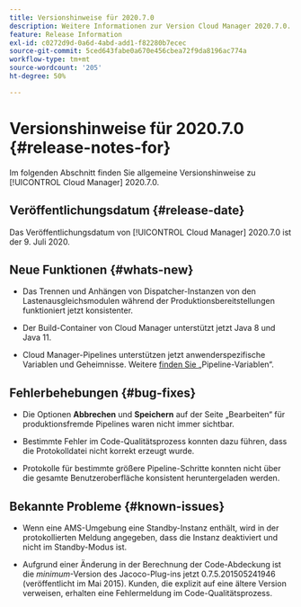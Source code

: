 ```yaml
---
title: Versionshinweise für 2020.7.0
description: Weitere Informationen zur Version Cloud Manager 2020.7.0.
feature: Release Information
exl-id: c0272d9d-0a6d-4abd-add1-f82280b7ecec
source-git-commit: 5ced643fabe0a670e456cbea72f9da8196ac774a
workflow-type: tm+mt
source-wordcount: '205'
ht-degree: 50%

---
```


# Versionshinweise für 2020.7.0 {#release-notes-for}

Im folgenden Abschnitt finden Sie allgemeine Versionshinweise zu [!UICONTROL Cloud Manager] 2020.7.0.

## Veröffentlichungsdatum {#release-date}

Das Veröffentlichungsdatum von [!UICONTROL Cloud Manager] 2020.7.0 ist der 9. Juli 2020.

## Neue Funktionen {#whats-new}

* Das Trennen und Anhängen von Dispatcher-Instanzen von den Lastenausgleichsmodulen während der Produktionsbereitstellungen funktioniert jetzt konsistenter.

* Der Build-Container von Cloud Manager unterstützt jetzt Java 8 und Java 11.

* Cloud Manager-Pipelines unterstützen jetzt anwenderspezifische Variablen und Geheimnisse. Weitere [ finden Sie ](/help/getting-started/build-environment.md#pipeline-variables) „Pipeline-Variablen“.

## Fehlerbehebungen {#bug-fixes}

* Die Optionen **Abbrechen** und **Speichern** auf der Seite „Bearbeiten“ für produktionsfremde Pipelines waren nicht immer sichtbar.

* Bestimmte Fehler im Code-Qualitätsprozess konnten dazu führen, dass die Protokolldatei nicht korrekt erzeugt wurde.

* Protokolle für bestimmte größere Pipeline-Schritte konnten nicht über die gesamte Benutzeroberfläche konsistent heruntergeladen werden.

## Bekannte Probleme {#known-issues}

* Wenn eine AMS-Umgebung eine Standby-Instanz enthält, wird in der protokollierten Meldung angegeben, dass die Instanz deaktiviert und nicht im Standby-Modus ist.

* Aufgrund einer Änderung in der Berechnung der Code-Abdeckung ist die _minimum_-Version des Jacoco-Plug-ins jetzt 0.7.5.201505241946 (veröffentlicht im Mai 2015). Kunden, die explizit auf eine ältere Version verweisen, erhalten eine Fehlermeldung im Code-Qualitätsprozess.
